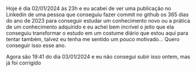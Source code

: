 Hoje é dia 02/01/2024 às 23h e eu acabei de ver uma publicação no Linkedin de uma pessoa que conseguiu fazer commit no github os 365 dias do ano de 2023 para conseguir estudar um conhecimento novo ou a prática de um conhecimento adquirido e eu achei bem incrível o jeito que ela conseguiu transformar o estudo em um costume diário que estou aqui para tentar também, talvez eu tenha me sentido um pouco motivado... Quero conseguir isso esse ano.

Agora são 19:41 do dia 03/01/2024 e eu não consegui subir isso ontem, mas já foi corrigido
